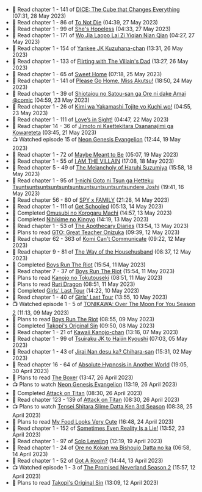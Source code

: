 <!-- ANILIST_ACTIVITY:start -->

-   📖 Read chapter 1 - 141 of [DICE: The Cube that Changes Everything](https://anilist.co/manga/85208) (07:31, 28 May 2023)
-   📖 Read chapter 1 - 86 of [To Not Die](https://anilist.co/manga/136099) (04:39, 27 May 2023)
-   📖 Read chapter 1 - 99 of [She's Hopeless](https://anilist.co/manga/126944) (04:33, 27 May 2023)
-   📖 Read chapter 1 - 171 of [Wo Jia Laopo Lai Zi Yiqian Nian Qian](https://anilist.co/manga/146267) (04:27, 27 May 2023)
-   📖 Read chapter 1 - 154 of [Yankee JK Kuzuhana-chan](https://anilist.co/manga/116822) (13:31, 26 May 2023)
-   📖 Read chapter 1 - 133 of [Flirting with The Villain's Dad](https://anilist.co/manga/117581) (13:27, 26 May 2023)
-   📖 Read chapter 1 - 65 of [Sweet Home](https://anilist.co/manga/100954) (07:18, 25 May 2023)
-   📖 Read chapter 1 - 141 of [Please Go Home, Miss Akutsu!](https://anilist.co/manga/113501) (18:50, 24 May 2023)
-   📖 Read chapter 1 - 39 of [Shiotaiou no Satou-san ga Ore ni dake Amai @comic](https://anilist.co/manga/123130) (04:59, 23 May 2023)
-   📖 Read chapter 1 - 26 of [Kimi wa Yakamashi Tojite yo Kuchi wo!](https://anilist.co/manga/149337) (04:55, 23 May 2023)
-   📖 Read chapter 1 - 111 of [Love’s in Sight!](https://anilist.co/manga/107445) (04:47, 22 May 2023)
-   📖 Read chapter 14 - 36 of [Jimoto ni Kaettekitara Osananajimi ga Kowareteta](https://anilist.co/manga/150890) (03:45, 21 May 2023)
-   📺 Watched episode 15 of [Neon Genesis Evangelion](https://anilist.co/anime/30) (12:44, 19 May 2023)
-   📖 Read chapter 1 - 72 of [Maybe Meant to Be](https://anilist.co/manga/146139) (05:07, 19 May 2023)
-   📖 Read chapter 1 - 55 of [I AM THE VILLAIN](https://anilist.co/manga/145498) (17:08, 18 May 2023)
-   📖 Read chapter 5 - 49 of [The Melancholy of Haruhi Suzumiya](https://anilist.co/manga/31345) (15:58, 18 May 2023)
-   📖 Read chapter 1 - 95 of [1-nichi Goto ni Tsun ga Hetteku Tsuntsuntsuntsuntsuntsuntsuntsuntsuntsuntsundere Joshi](https://anilist.co/manga/152855) (19:41, 16 May 2023)
-   📖 Read chapter 56 - 80 of [SPY x FAMILY](https://anilist.co/manga/108556) (21:28, 14 May 2023)
-   📖 Read chapter 1 - 111 of [Get Schooled](https://anilist.co/manga/128521) (05:13, 14 May 2023)
-   📖 Completed [Omusubi no Korogaru Machi](https://anilist.co/manga/129980) (14:57, 13 May 2023)
-   📖 Completed [Nihikime no Kingyo](https://anilist.co/manga/101983) (14:19, 13 May 2023)
-   📖 Read chapter 1 - 53 of [The Apothecary Diaries](https://anilist.co/manga/99022) (13:54, 13 May 2023)
-   📖 Plans to read [GTO: Great Teacher Onizuka](https://anilist.co/manga/30336) (09:39, 12 May 2023)
-   📖 Read chapter 62 - 363 of [Komi Can't Communicate](https://anilist.co/manga/97852) (09:22, 12 May 2023)
-   📖 Read chapter 9 - 81 of [The Way of the Househusband](https://anilist.co/manga/101233) (08:37, 12 May 2023)
-   📖 Completed [Boys Run The Riot](https://anilist.co/manga/114972) (15:54, 11 May 2023)
-   📖 Read chapter 7 - 37 of [Boys Run The Riot](https://anilist.co/manga/114972) (15:54, 11 May 2023)
-   📖 Plans to read [Kanojo no Tokutouseki](https://anilist.co/manga/101791) (08:51, 11 May 2023)
-   📖 Plans to read [Ruri Dragon](https://anilist.co/manga/127750) (08:51, 11 May 2023)
-   📖 Completed [Girls' Last Tour](https://anilist.co/manga/85412) (14:22, 10 May 2023)
-   📖 Read chapter 1 - 40 of [Girls' Last Tour](https://anilist.co/manga/85412) (13:55, 10 May 2023)
-   📺 Watched episode 1 - 5 of [TONIKAWA: Over The Moon For You Season 2](https://anilist.co/anime/141208) (11:13, 09 May 2023)
-   📖 Plans to read [Boys Run The Riot](https://anilist.co/manga/114972) (08:55, 09 May 2023)
-   📖 Completed [Takopi's Original Sin](https://anilist.co/manga/142568) (09:50, 08 May 2023)
-   📖 Read chapter 1 - 21 of [Kawaii Kanojo-chan](https://anilist.co/manga/144155) (13:16, 07 May 2023)
-   📖 Read chapter 1 - 99 of [Tsuiraku JK to Haijin Kyoushi](https://anilist.co/manga/99737) (07:03, 05 May 2023)
-   📖 Read chapter 1 - 43 of [Jirai Nan desu ka? Chihara-san](https://anilist.co/manga/137714) (15:31, 02 May 2023)
-   📖 Read chapter 16 - 64 of [Absolute Hypnosis in Another World](https://anilist.co/manga/145575) (19:05, 30 April 2023)
-   📖 Plans to read [The Boxer](https://anilist.co/manga/119174) (13:47, 26 April 2023)
-   📺 Plans to watch [Neon Genesis Evangelion](https://anilist.co/anime/30) (13:19, 26 April 2023)
-   📖 Completed [Attack on Titan](https://anilist.co/manga/53390) (08:30, 26 April 2023)
-   📖 Read chapter 123 - 139 of [Attack on Titan](https://anilist.co/manga/53390) (08:30, 26 April 2023)
-   📺 Plans to watch [Tensei Shitara Slime Datta Ken 3rd Season](https://anilist.co/anime/156822) (08:38, 25 April 2023)
-   📖 Plans to read [My Food Looks Very Cute](https://anilist.co/manga/129345) (16:48, 24 April 2023)
-   📖 Read chapter 1 - 152 of [Sometimes Even Reality Is a Lie!](https://anilist.co/manga/113076) (13:52, 23 April 2023)
-   📖 Read chapter 1 - 97 of [Solo Leveling](https://anilist.co/manga/105398) (12:19, 19 April 2023)
-   📖 Read chapter 1 - 24 of [Ore no Kokan wa Bishoujo Datta no ka](https://anilist.co/manga/147902) (06:58, 14 April 2023)
-   📖 Read chapter 1 - 52 of [Got A Room?](https://anilist.co/manga/129808) (14:44, 13 April 2023)
-   📺 Watched episode 1 - 3 of [The Promised Neverland Season 2](https://anilist.co/anime/108725) (15:57, 12 April 2023)
-   📖 Plans to read [Takopi's Original Sin](https://anilist.co/manga/142568) (13:09, 12 April 2023)

<!-- ANILIST_ACTIVITY:end -->
